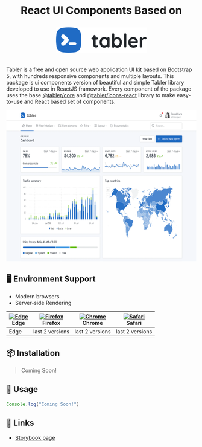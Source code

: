 <h1 align="center">
React UI Components Based on
<p align="center"><a href="https://tabler.io/"><img src="logo-tabler.2def1607.svg" alt="Tabler" /></a></p>
</h1>

Tabler is a free and open source web application UI kit based on Bootstrap 5, with hundreds responsive components and multiple layouts.
This package is ui components version of beautiful and simple Tabler library developed to use in ReactJS framework. Every component of the package uses the base [@tabler/core](https://www.npmjs.com/package/@tabler/core) and [@tabler/icons-react](https://www.npmjs.com/package/@tabler/icons-react) library to make easy-to-use and React based set of components.

<img src="preview.webp" width="auto" height="400" />

## 🖥 Environment Support

- Modern browsers
- Server-side Rendering

| [<img src="https://raw.githubusercontent.com/alrra/browser-logos/master/src/edge/edge_48x48.png" alt="Edge" width="24px" height="24px" />](http://godban.github.io/browsers-support-badges/)<br>Edge | [<img src="https://raw.githubusercontent.com/alrra/browser-logos/master/src/firefox/firefox_48x48.png" alt="Firefox" width="24px" height="24px" />](http://godban.github.io/browsers-support-badges/)<br>Firefox | [<img src="https://raw.githubusercontent.com/alrra/browser-logos/master/src/chrome/chrome_48x48.png" alt="Chrome" width="24px" height="24px" />](http://godban.github.io/browsers-support-badges/)<br>Chrome | [<img src="https://raw.githubusercontent.com/alrra/browser-logos/master/src/safari/safari_48x48.png" alt="Safari" width="24px" height="24px" />](http://godban.github.io/browsers-support-badges/)<br>Safari |
| --- | --- | --- | --- |
| Edge | last 2 versions | last 2 versions | last 2 versions |

## 📦 Installation

> Coming Soon!

## 🔨 Usage

```jsx
Console.log("Coming Soon!")
```

## 🔗 Links

- [Storybook page](https://63ed4f4ac6361e5b507cf5a5-xrcjjfcakx.chromatic.com/)